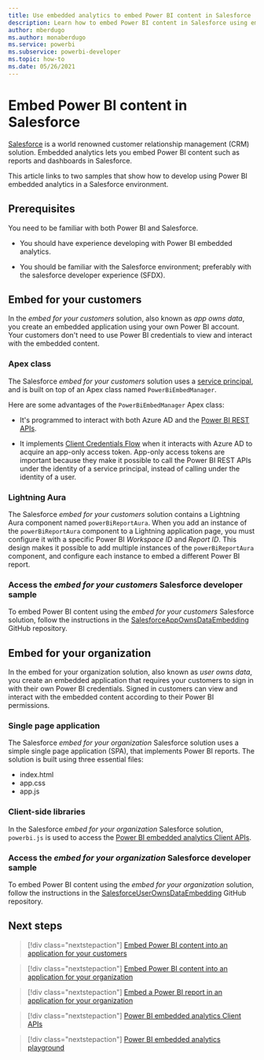 ```yaml
---
title: Use embedded analytics to embed Power BI content in Salesforce
description: Learn how to embed Power BI content in Salesforce using embedded analytics developer samples
author: mberdugo
ms.author: monaberdugo
ms.service: powerbi
ms.subservice: powerbi-developer
ms.topic: how-to
ms.date: 05/26/2021
---
```


# Embed Power BI content in Salesforce

[Salesforce](https://www.salesforce.com/) is a world renowned customer relationship management (CRM) solution. Embedded analytics lets you embed Power BI content such as reports and dashboards in Salesforce.

This article links to two samples that show how to develop using Power BI embedded analytics in a Salesforce environment.

## Prerequisites

You need to be familiar with both Power BI and Salesforce.

* You should have experience developing with Power BI embedded analytics.

* You should be familiar with the Salesforce environment; preferably with the salesforce developer experience (SFDX).

## Embed for your customers

In the *embed for your customers* solution, also known as *app owns data*, you create an embedded application using your own Power BI account. Your customers don't need to use Power BI credentials to view and interact with the embedded content.

### Apex class

The Salesforce *embed for your customers* solution uses a [service principal](embed-service-principal.md), and is built on top of an Apex class named `PowerBiEmbedManager`.

Here are some advantages of the `PowerBiEmbedManager` Apex class:

* It's programmed to interact with both Azure AD and the [Power BI REST APIs](/rest/api/power-bi/).

* It implements [Client Credentials Flow](/azure/active-directory/develop/v2-oauth2-client-creds-grant-flow) when it interacts with Azure AD to acquire an app-only access token. App-only access tokens are important because they make it possible to call the Power BI REST APIs under the identity of a service principal, instead of calling under the identity of a user.

### Lightning Aura

The Salesforce *embed for your customers* solution contains a Lightning Aura component named `powerBiReportAura`. When you add an instance of the `powerBiReportAura` component to a Lightning application page, you must configure it with a specific Power BI *Workspace ID* and *Report ID*. This design makes it possible to add multiple instances of the `powerBiReportAura` component, and configure each instance to embed a different Power BI report.

### Access the *embed for your customers* Salesforce developer sample

To embed Power BI content using the *embed for your customers* Salesforce solution, follow the instructions in the [SalesforceAppOwnsDataEmbedding](https://github.com/PowerBiDevCamp/SalesforceAppOwnsDataEmbedding) GitHub repository.

## Embed for your organization

In the embed for your organization solution, also known as *user owns data*, you create an embedded application that requires your customers to sign in with their own Power BI credentials. Signed in customers can view and interact with the embedded content according to their Power BI permissions.

### Single page application

The Salesforce *embed for your organization* Salesforce solution uses a simple single page application (SPA), that implements Power BI reports. The solution is built using three essential files:

* index.html
* app.css
* app.js

### Client-side libraries

In the Salesforce *embed for your organization* Salesforce solution, `powerbi.js` is used to access the [Power BI embedded analytics Client APIs](/javascript/api/overview/powerbi/).

### Access the *embed for your organization* Salesforce developer sample

To embed Power BI content using the *embed for your organization* solution, follow the instructions in the [SalesforceUserOwnsDataEmbedding](https://github.com/PowerBiDevCamp/SalesforceUserOwnsDataEmbedding) GitHub repository.

## Next steps

>[!div class="nextstepaction"]
>[Embed Power BI content into an application for your customers](embed-sample-for-customers.md)

>[!div class="nextstepaction"]
>[Embed Power BI content into an application for your organization](embed-sample-for-your-organization.md)

>[!div class="nextstepaction"]
>[Embed a Power BI report in an application for your organization](embed-organization-app.md)

>[!div class="nextstepaction"]
>[Power BI embedded analytics Client APIs](/javascript/api/overview/powerbi/)

>[!div class="nextstepaction"]
>[Power BI embedded analytics playground](https://go.microsoft.com/fwlink/?linkid=848279)
